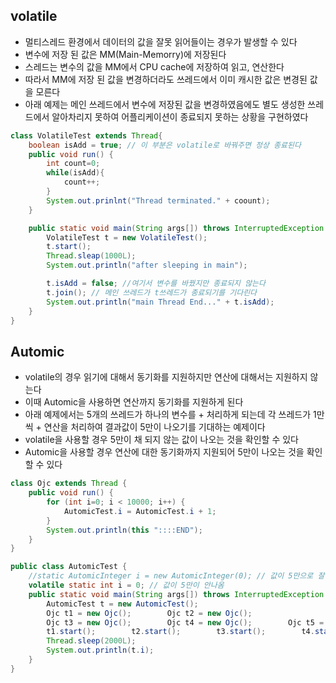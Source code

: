 ## volatile
* 멀티스레드 환경에서 데이터의 값을 잘못 읽어들이는 경우가 발생할 수 있다
* 변수에 저장 된 값은 MM(Main-Memorry)에 저장된다
* 스레드는 변수의 값을 MM에서 CPU cache에 저장하여 읽고, 연산한다
* 따라서 MM에 저장 된 값을 변경하더라도 쓰레드에서 이미 캐시한 값은 변경된 값을 모른다
* 아래 예제는 메인 쓰레드에서 변수에 저장된 값을 변경하였음에도 별도 생성한 쓰레드에서 알아차리지 못하여 어플리케이션이 종료되지 못하는 상황을 구현하였다
```java
class VolatileTest extends Thread{
    boolean isAdd = true; // 이 부분은 volatile로 바꿔주면 정상 종료된다
    public void run() {
        int count=0;
        while(isAdd){
            count++;
        }
        System.out.prinlnt("Thread terminated." + coount);
    }

    public static void main(String args[]) throws InterruptedException {
        VolatileTest t = new VolatileTest();
        t.start();
        Thread.sleap(1000L);
        System.out.println("after sleeping in main");

        t.isAdd = false; //여기서 변수를 바꿨지만 종료되지 않는다
        t.join(); // 메인 쓰레드가 t쓰레드가 종료되기를 기다린다
        System.out.println("main Thread End..." + t.isAdd);
    }
}
```

## Automic
* volatile의 경우 읽기에 대해서 동기화를 지원하지만 연산에 대해서는 지원하지 않는다
* 이때 Automic을 사용하면 연산까지 동기화를 지원하게 된다
* 아래 예제에서는 5개의 쓰레드가 하나의 변수를 + 처리하게 되는데 각 쓰레드가 1만씩 + 연산을 처리하여 결과값이 5만이 나오기를 기대하는 예제이다
* volatile을 사용할 경우 5만이 채 되지 않는 값이 나오는 것을 확인할 수 있다
* Automic을 사용할 경우 연산에 대한 동기화까지 지원되어 5만이 나오는 것을 확인할 수 있다
```java
class Ojc extends Thread {
    public void run() {
        for (int i=0; i < 10000; i++) {
            AutomicTest.i = AutomicTest.i + 1;
        }
        System.out.println(this "::::END");
    }
}

public class AutomicTest {
    //static AutomicInteger i = new AutomicInteger(0); // 값이 5만으로 잘 나옴
    volatile static int i = 0; // 값이 5만이 안나옴
    public static void main(String args[]) throws InterruptedException {
        AutomicTest t = new AutomicTest();
        Ojc t1 = new Ojc();        Ojc t2 = new Ojc();
        Ojc t3 = new Ojc();        Ojc t4 = new Ojc();        Ojc t5 = new Ojc();
        t1.start();        t2.start();        t3.start();        t4.start();        t5.start();
        Thread.sleep(2000L);
        System.out.println(t.i);
    }
}
```